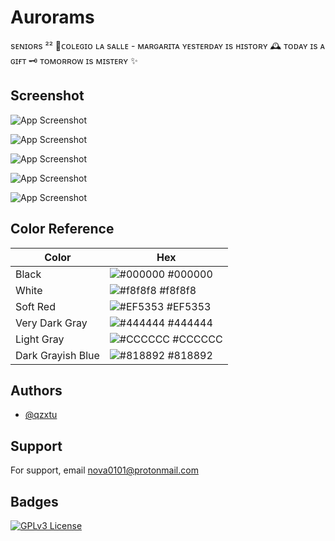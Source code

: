 # Aurorams
sᴇɴɪᴏʀs ²²
📍ᴄᴏʟᴇɢɪᴏ ʟᴀ sᴀʟʟᴇ - ᴍᴀʀɢᴀʀɪᴛᴀ
ʏᴇsᴛᴇʀᴅᴀʏ ɪs ʜɪsᴛᴏʀʏ 🕰
ᴛᴏᴅᴀʏ ɪs ᴀ ɢɪғᴛ 🗝
ᴛᴏᴍᴏʀʀᴏᴡ ɪs ᴍɪsᴛᴇʀʏ ✨
## Screenshot

![App Screenshot](https://cdn.discordapp.com/attachments/967469027972747327/1038266983923335268/image.png)

![App Screenshot](https://cdn.discordapp.com/attachments/967469027972747327/1038267142614810674/image.png)

![App Screenshot](https://cdn.discordapp.com/attachments/967469027972747327/1038572126258606142/image.png)

![App Screenshot](https://cdn.discordapp.com/attachments/967469027972747327/1038606877543628880/image.png)

![App Screenshot](https://cdn.discordapp.com/attachments/967469027972747327/1038377076673228881/image.png)

## Color Reference

| Color             | Hex                                                                |
| ----------------- | ------------------------------------------------------------------ |
| Black | ![#000000](https://via.placeholder.com/10/000000?text=+) #000000 |
| White | ![#f8f8f8](https://via.placeholder.com/10/f8f8f8?text=+) #f8f8f8 |
| Soft Red | ![#EF5353](https://via.placeholder.com/10/EF5353?text=+) #EF5353 |
| Very Dark Gray | ![#444444](https://via.placeholder.com/10/444444?text=+) #444444 |
| Light Gray | ![#CCCCCC](https://via.placeholder.com/10/CCCCCC?text=+) #CCCCCC |
| Dark Grayish Blue | ![#818892](https://via.placeholder.com/10/818892?text=+) #818892 |

## Authors

- [@qzxtu](https://github.com/qzxtu)

## Support

For support, email nova0101@protonmail.com

## Badges
[![GPLv3 License](https://img.shields.io/badge/License-GPL%20v3-yellow.svg)](https://opensource.org/licenses/)
